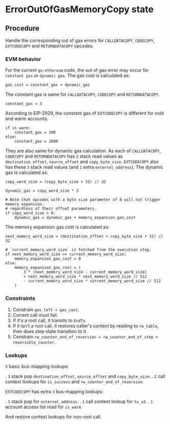 # ErrorOutOfGasMemoryCopy state

## Procedure

Handle the corresponding out of gas errors for `CALLDATACOPY`, `CODECOPY`, `EXTCODECOPY` and `RETURNDATACOPY` opcodes.

### EVM behavior

For the current `go-ethereum` code, the out of gas error may occur for `constant gas` or `dynamic gas`. The gas cost is calculated as:

```
gas_cost = constant_gas + dynamic_gas
```

The constant gas is same for `CALLDATACOPY`, `CODECOPY` and `RETURNDATACOPY`.

```
constant_gas = 3
```

According to EIP-2929, the constant gas of `EXTCODECOPY` is different for cold and warm accounts.

```
if is_warm:
    constant_gas = 100
else:
    constant_gas = 2600
```

They are also same for dynamic gas calculation. As each of `CALLDATACOPY`, `CODECOPY` and `RETURNDATACOPY` has `3` stack read values as `destination_offset`, `source_offset` and `copy_byte_size`. `EXTCODECOPY` also has these `3` stack read values (and `1` extra `external_address`). The dynamic gas is calculated as:

```
copy_word_size = (copy_byte_size + 31) // 32

dynamic_gas = copy_word_size * 3

# Note that opcodes with a byte size parameter of 0 will not trigger memory expansion,
# regardless of their offset parameters.
if copy_word_size > 0:
    dynamic_gas = dynamic_gas + memory_expansion_gas_cost
```

The memory expansion gas cost is calculated as:

```
next_memory_word_size = (destination_offset + copy_byte_size + 31) // 32

# `current_memory_word_size` is fetched from the execution step.
if next_memory_word_size <= current_memory_word_size:
    memory_expansion_gas_cost = 0
else:
    memory_expansion_gas_cost = (
        3 * (next_memory_word_size - current_memory_word_size)
        + next_memory_word_size * next_memory_word_size // 512
        - current_memory_word_size * current_memory_word_size // 512
    )
```

### Constraints

1. Constrain `gas_left < gas_cost`.
2. Current call must fail.
3. If it's a root call, it transits to `EndTx`.
4. If it isn't a root call, it restores caller's context by reading to `rw_table`, then does step state transition to it.
5. Constrain `rw_counter_end_of_reversion = rw_counter_end_of_step + reversible_counter`.

### Lookups

`5` basic bus-mapping lookups:

. `3` stack pop `destination_offset`, `source_offset` and `copy_byte_size`.
. `2` call context lookups for `is_success` and `rw_counter_end_of_reversion`.

`EXTCODECOPY` has extra `3` bus-mapping lookups:

. `1` stack pop for `external_address`.
. `1` call context lookup for `tx_id`.
. `1` account access list read for `is_warm`.

And restore context lookups for non-root call.

